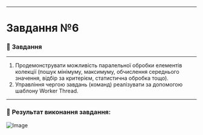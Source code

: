 ___

# Завдання №6 

### :scroll: **Завдання**
___
1. Продемонструвати можливість паралельної обробки елементів колекції (пошук мінімуму, максимуму, обчислення середнього значення, відбір за критерієм, статистична обробка тощо).
2. Управління чергою завдань (команд) реалізувати за допомогою шаблону Worker Thread.
___
### 📍 **Результат виконання завдання:**
![Image](https://github.com/user-attachments/assets/f93ce009-a21a-4f71-a95d-10bf5e540c92)
